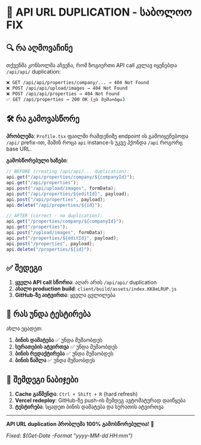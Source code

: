 # 🎉 API URL DUPLICATION - საბოლოო FIX

## 🔍 რა აღმოვაჩინე

თქვენმა კონსოლმა აჩვენა, რომ ზოგიერთი API call კვლავ იყენებდა `/api/api/` duplication:

```bash
❌ GET /api/api/properties/company/... → 404 Not Found
❌ POST /api/api/upload/images → 404 Not Found
❌ POST /api/api/properties → 404 Not Found
✅ GET /api/properties → 200 OK (ეს მუშაობდა)
```

## 🛠️ რა გამოვასწორე

**პრობლემა**: `Profile.tsx` ფაილში რამდენიმე endpoint ის გამოიყენებოდა `/api/` prefix-ით, მაშინ როცა `api` instance-ს უკვე ჰქონდა `/api` როგორც base URL.

**გამოსწორებული ხაზები**:

```typescript
// BEFORE (creating /api/api/... duplication):
api.get("/api/properties/company/${companyId}");
api.get("/api/properties");
api.post("/api/upload/images", formData);
api.put("/api/properties/${editId}", payload);
api.post("/api/properties", payload);
api.delete("/api/properties/${id}");

// AFTER (correct - no duplication):
api.get("/properties/company/${companyId}");
api.get("/properties");
api.post("/upload/images", formData);
api.put("/properties/${editId}", payload);
api.post("/properties", payload);
api.delete("/properties/${id}");
```

## ✅ შედეგი

1. **ყველა API call სწორია**: აღარ არის `/api/api/` duplication
2. **ახალი production build**: `client/build/assets/index.KK8eLRUP.js`
3. **GitHub-ზე აიტვირთა**: ყველა ცვლილება

## 🧪 რას უნდა ტესტირება

ახლა ეცადეთ:

1. **ბინის დამატება** ✅ უნდა მუშაობდეს
2. **სურათების ატვირთვა** ✅ უნდა მუშაობდეს
3. **ბინის რედაქტირება** ✅ უნდა მუშაობდეს
4. **ბინის წაშლა** ✅ უნდა მუშაობდეს

## 🚀 შემდეგი ნაბიჯები

1. **Cache გაწმენდა**: `Ctrl + Shift + R` (hard refresh)
2. **Vercel redeploy**: GitHub-ზე push-ის შემდეგ ავტომატურად დაიწყება
3. **ტესტირება**: სცადეთ ბინის დამატება და სურათის ატვირთვა

---

**API URL duplication პრობლემა 100% გამოსწორებულია!** 🎯

_Fixed: $(Get-Date -Format "yyyy-MM-dd HH:mm")_
